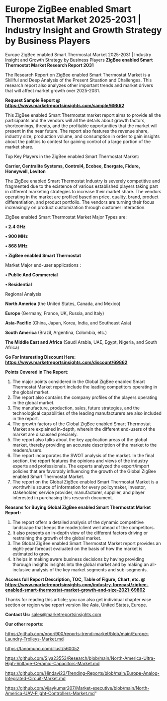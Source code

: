 # Europe ZigBee enabled Smart Thermostat Market 2025-2031 | Industry Insight and Growth Strategy by Business Players
Europe ZigBee enabled Smart Thermostat Market 2025-2031 | Industry Insight and Growth Strategy by Business Players
<strong>ZigBee enabled Smart Thermostat Market Research Report 2031</strong>

The Research Report on ZigBee enabled Smart Thermostat Market is a Skillful and Deep Analysis of the Present Situation and Challenges. This research report also analyzes other important trends and market drivers that will affect market growth over 2025-2031.

<strong>Request Sample Report @ <a href=https://www.marketreportsinsights.com/sample/69862>https://www.marketreportsinsights.com/sample/69862</a></strong>

This ZigBee enabled Smart Thermostat market report aims to provide all the participants and the vendors will all the details about growth factors, shortcomings, threats, and the profitable opportunities that the market will present in the near future. The report also features the revenue share, industry size, production volume, and consumption in order to gain insights about the politics to contest for gaining control of a large portion of the market share.

Top Key Players in the ZigBee enabled Smart Thermostat Market:

<strong>Carrier, Centralite Systems, Control4, Ecobee, Energate, Fidure, Honeywell, Leviton</strong>

The ZigBee enabled Smart Thermostat Industry is severely competitive and fragmented due to the existence of various established players taking part in different marketing strategies to increase their market share. The vendors operating in the market are profiled based on price, quality, brand, product differentiation, and product portfolio. The vendors are turning their focus increasingly on product customization through customer interaction.

ZigBee enabled Smart Thermostat Market Major Types are:

<strong>• 2.4 GHz

• 900 MHz

• 868 MHz

• ZigBee enabled Smart Thermostat</strong>

Market Major end-user applications :

<strong>• Public And Commercial

• Residential</strong>

Regional Analysis

</u><strong><b>North America</b></strong> (the United States, Canada, and Mexico)

<strong><b>Europe </b></strong>(Germany, France, UK, Russia, and Italy)

<strong><b>Asia-Pacific</b></strong> (China, Japan, Korea, India, and Southeast Asia)

<strong><b>South America</b></strong> (Brazil, Argentina, Colombia, etc.)

<strong><b>The Middle East and Africa</b></strong> (Saudi Arabia, UAE, Egypt, Nigeria, and South Africa)

<strong>Go For Interesting Discount Here: <a href=https://www.marketreportsinsights.com/discount/69862>https://www.marketreportsinsights.com/discount/69862</a></strong>

<strong>Points Covered in The Report:</strong>
<ol>
  <li>The major points considered in the Global ZigBee enabled Smart Thermostat Market report include the leading competitors operating in the global market.</li>
  <li>The report also contains the company profiles of the players operating in the global market.</li>
  <li>The manufacture, production, sales, future strategies, and the technological capabilities of the leading manufacturers are also included in the report.</li>
  <li>The growth factors of the Global ZigBee enabled Smart Thermostat Market are explained in-depth, wherein the different end-users of the market are discussed precisely.</li>
  <li>The report also talks about the key application areas of the global market, thereby providing an accurate description of the market to the readers/users.</li>
  <li>The report incorporates the SWOT analysis of the market. In the final section, the report features the opinions and views of the industry experts and professionals. The experts analyzed the export/import policies that are favorably influencing the growth of the Global ZigBee enabled Smart Thermostat Market.</li>
  <li>The report on the Global ZigBee enabled Smart Thermostat Market is a worthwhile source of information for every policymaker, investor, stakeholder, service provider, manufacturer, supplier, and player interested in purchasing this research document.</li>
</ol>
<strong>Reasons for Buying Global ZigBee enabled Smart Thermostat Market Report:</strong>

<ol>
  <li>The report offers a detailed analysis of the dynamic competitive landscape that keeps the reader/client well ahead of the competitors.</li>
  <li>It also presents an in-depth view of the different factors driving or restraining the growth of the global market.</li>
  <li>The Global ZigBee enabled Smart Thermostat Market report provides an eight-year forecast evaluated on the basis of how the market is estimated to grow.</li>
  <li>It helps in making aware business decisions by having providing thorough insights insights into the global market and by making an all-inclusive analysis of the key market segments and sub-segments.</li>
</ol>
<strong>Access full Report Description, TOC, Table of Figure, Chart, etc. @ <a href=https://www.marketreportsinsights.com/industry-forecast/zigbee-enabled-smart-thermostat-market-growth-and-size-2021-69862>https://www.marketreportsinsights.com/industry-forecast/zigbee-enabled-smart-thermostat-market-growth-and-size-2021-69862</a></strong>


Thanks for reading this article; you can also get individual chapter wise section or region wise report version like Asia, United States, Europe.

<strong>Contact Us:</strong>
sales@marketreportsinsights.com

<strong>Our other reports:</strong>

<a href=https://github.com/noori900/reports-trend-market/blob/main/Europe-Laundry-Trolleys-Market.md>https://github.com/noori900/reports-trend-market/blob/main/Europe-Laundry-Trolleys-Market.md</a>

<a href=https://tanomuno.com/illust/560052>https://tanomuno.com/illust/560052</a>

<a href=https://github.com/Siya23553/Research/blob/main/North-America-Ultra-High-Voltage-Ceramic-Capacitors-Market.md>https://github.com/Siya23553/Research/blob/main/North-America-Ultra-High-Voltage-Ceramic-Capacitors-Market.md</a>

<a href=https://github.com/Hindavi23/Trending-Reports/blob/main/Europe-Analog-Integrated-Circuit-Market.md>https://github.com/Hindavi23/Trending-Reports/blob/main/Europe-Analog-Integrated-Circuit-Market.md</a>

<a href=https://github.com/vijaykumar207/Market-executive/blob/main/North-America-UAV-Flight-Controllers-Market.md>https://github.com/vijaykumar207/Market-executive/blob/main/North-America-UAV-Flight-Controllers-Market.md</a>"
